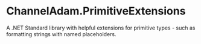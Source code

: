 # ChannelAdam.PrimitiveExtensions
A .NET Standard library with helpful extensions for primitive types - such as formatting strings with named placeholders.

